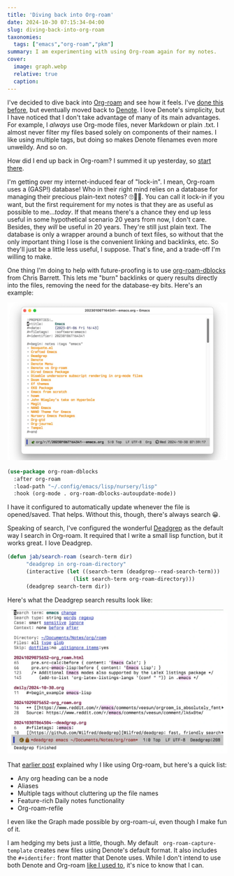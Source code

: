 ```yaml
---
title: 'Diving back into Org-roam'
date: 2024-10-30 07:15:34-04:00
slug: diving-back-into-org-roam
taxonomies:
  tags: ["emacs","org-roam","pkm"]
summary: I am experimenting with using Org-roam again for my notes.
cover: 
  image: graph.webp
  relative: true
  caption: 
---
```


I've decided to dive back into [Org-roam](https://orgroam.com) and see how it feels. I've [done this before](/2023/03/back-to-org-roam/), but eventually moved back to [Denote](https://protesilaos.com/emacs/denote). I love Denote's simplicity, but I have noticed that I don't take advantage of many of its main advantages. For example, I _always_ use Org-mode files, never Markdown or plain .txt. I almost never filter my files based solely on components of their names. I like using multiple tags, but doing so makes Denote filenames even more unweildy. And so on.

How did I end up back in Org-roam? I summed it up yesterday, so [start there](/journal/2024/10/29/today/#round-and-round-with-roam-and-friends).

I'm getting over my internet-induced fear of "lock-in". I mean, Org-roam uses a (GASP!) database! Who in their right mind relies on a database for managing their precious plain-text notes? 🙄🙋‍♂️. You can call it lock-in if you want, but the first requirement for my notes is that they are as useful as possible to me..._today_. If that means there's a chance they end up less useful in some hypothetical scenario 20 years from now, I don't care. Besides, they _will_ be useful in 20 years. They're still just plain text. The database is only a wrapper around a bunch of text files, so without that the only important thing I lose is the convenient linking and backlinks, etc. So they'll just be a little less useful, I suppose. That's fine, and a trade-off I'm willing to make.

One thing I'm doing to help with future-proofing is to use [org-roam-dblocks](https://github.com/chrisbarrett/nursery/blob/main/lisp/org-roam-dblocks.el) from Chris Barrett. This lets me "burn" backlinks or query results directly into the files, removing the need for the database-ey bits. Here's an example:


![A dblock with links to everything tagged Emacs](emacs.webp "A dblock with links to everything tagged Emacs")

```lisp
(use-package org-roam-dblocks
  :after org-roam
  :load-path "~/.config/emacs/lisp/nursery/lisp"
  :hook (org-mode . org-roam-dblocks-autoupdate-mode))
```

I have it configured to automatically update whenever the file is opened/saved. That helps. Without this, though, there's always search 😀.

Speaking of search, I've configured the wonderful [Deadgrep](https://github.com/Wilfred/deadgrep) as the default way I search in Org-roam. It required that I write a small lisp function, but it works great. I love Deadgrep.

```lisp
(defun jab/search-roam (search-term dir)
      "deadgrep in org-roam-directory"
      (interactive (let ((search-term (deadgrep--read-search-term)))
                     (list search-term org-roam-directory)))
      (deadgrep search-term dir))
```


Here's what the Deadgrep search results look like:

![Deadgrep results for 'emacs'](deadgrep.webp "Deadgrep results for 'emacs'")

That [earlier post](/2023/03/back-to-org-roam/) explained why I like using Org-roam, but here's a quick list:

- Any org heading can be a node
- Aliases
- Multiple tags without cluttering up the file names
- Feature-rich Daily notes functionality
- Org-roam-refile

I even like the Graph made possible by org-roam-ui, even though I make fun of it.

I am hedging my bets just a little, though. My default ` org-roam-capture-template` creates new files using Denote's default format. It also includes the `#+identifer:` front matter that Denote uses. While I don't intend to use both Denote and Org-roam [like I used to](/2023/08/using-both-denote-and-org-roam/), it's nice to know that I can.







